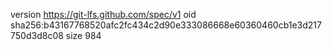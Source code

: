version https://git-lfs.github.com/spec/v1
oid sha256:b43167768520afc2fc434c2d90e333086668e60360460cb1e3d217750d3d8c08
size 984
